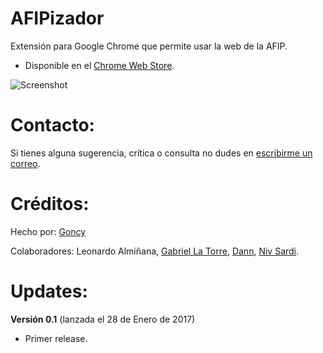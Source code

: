 # AFIPizador
Extensión para Google Chrome que permite usar la web de la AFIP.

- Disponible en el [Chrome Web
   Store](http://linkproximamente.com).
   
![Screenshot](https://raw.githubusercontent.com/goncy/afipizador/master/screenshots/google-888.jpg)

# Contacto:
Si tienes alguna sugerencia, crítica o consulta no dudes en [escribirme un correo](mailto:gonzalo.pozzo4@gmail.com?Subject=AFIPizador).

# Créditos:
Hecho por: [Goncy](http://github.com/goncy)

Colaboradores: Leonardo Almiñana, [Gabriel La Torre](https://github.com/shizus), [Dann](https://twitter.com/Dannroda), [Niv Sardi](https://github.com/xaiki).

# Updates:

**Versión 0.1** (lanzada el 28 de Enero de 2017)
* Primer release.